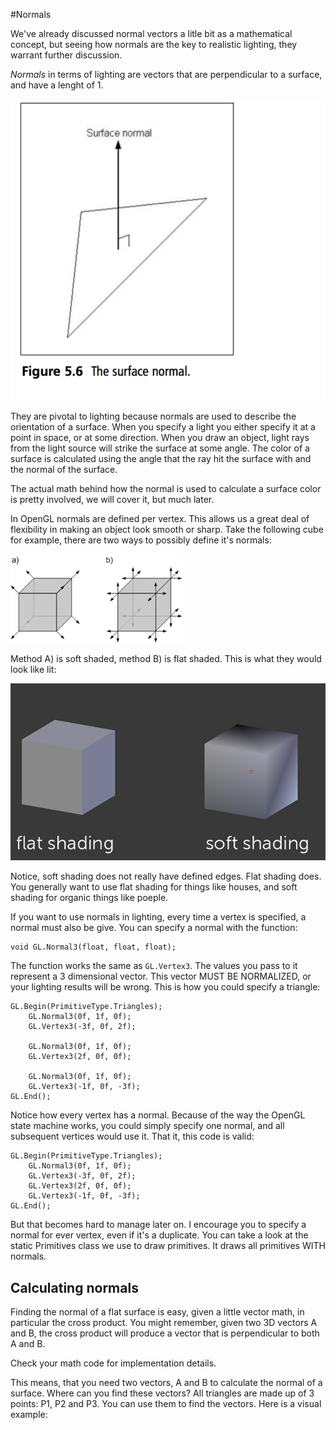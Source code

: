 #Normals

We've already discussed normal vectors a litle bit as a mathematical concept, but seeing how normals are the key to realistic lighting, they warrant further discussion.

_Normals_ in terms of lighting are vectors that are perpendicular to a surface, and have  a lenght of 1.

![NORMAL](surf_norm.png)

They are pivotal to lighting because normals are used to describe the orientation of a surface. When you specify a light you either specify it at a point in space, or at some direction. When you draw an object, light rays from the light source will strike the surface at some angle. The color of a surface is calculated using the angle that the ray hit the surface with and the normal of the surface.

The actual math behind how the normal is used to calculate a surface color is pretty involved, we will cover it, but much later.

In OpenGL normals are defined per vertex. This allows us a great deal of flexibility in making an object look smooth or sharp. Take the following cube for example, there are two ways to possibly define it's normals:

![CUBE](cube_normz.png)

Method A) is soft shaded, method B) is flat shaded. This is what they would look like lit:

![SOFT](soft_flat.jpg)

Notice, soft shading does not really have defined edges. Flat shading does. You generally want to use flat shading for things like houses, and soft shading for organic things like poeple.

If you want to use normals in lighting, every time a vertex is specified, a normal must also be give. You can specify a normal with the function:

```
void GL.Normal3(float, float, float);
```

The function works the same as ```GL.Vertex3```. The values you pass to it represent a 3 dimensional vector. This vector MUST BE NORMALIZED, or your lighting results will be wrong. This is how you could specify a triangle:

```
GL.Begin(PrimitiveType.Triangles);
    GL.Normal3(0f, 1f, 0f);
    GL.Vertex3(-3f, 0f, 2f);
    
    GL.Normal3(0f, 1f, 0f);
    GL.Vertex3(2f, 0f, 0f);
    
    GL.Normal3(0f, 1f, 0f);
    GL.Vertex3(-1f, 0f, -3f);
GL.End();
```

Notice how every vertex has a normal. Because of the way the OpenGL state machine works, you could simply specify one normal, and all subsequent vertices would use it. That it, this code is valid:

```
GL.Begin(PrimitiveType.Triangles);
    GL.Normal3(0f, 1f, 0f);
    GL.Vertex3(-3f, 0f, 2f);
    GL.Vertex3(2f, 0f, 0f);
    GL.Vertex3(-1f, 0f, -3f);
GL.End();
```

But that becomes hard to manage later on. I encourage you to specify a normal for ever vertex, even if it's a duplicate. You can take a look at the static Primitives class we use to draw primitives. It draws all primitives WITH normals.

## Calculating normals
Finding the normal of a flat surface is easy, given a little vector math, in particular the cross product. You might remember, given two 3D vectors A and B, the cross product will produce a vector that is perpendicular to both A and B.

Check your math code for implementation details.

This means, that you need two vectors, A and B to calculate the normal of a surface. Where can you find these vectors? All triangles are made up of 3 points: P1, P2 and P3. You can use them to find the vectors. Here is a visual example:

